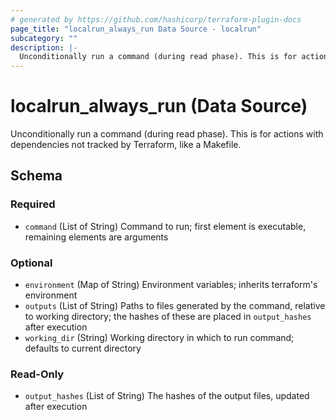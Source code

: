 ```yaml
---
# generated by https://github.com/hashicorp/terraform-plugin-docs
page_title: "localrun_always_run Data Source - localrun"
subcategory: ""
description: |-
  Unconditionally run a command (during read phase). This is for actions with dependencies not tracked by Terraform, like a Makefile.
---
```


# localrun_always_run (Data Source)

Unconditionally run a command (during read phase). This is for actions with dependencies not tracked by Terraform, like a Makefile.



<!-- schema generated by tfplugindocs -->
## Schema

### Required

- `command` (List of String) Command to run; first element is executable, remaining elements are arguments

### Optional

- `environment` (Map of String) Environment variables; inherits terraform's environment
- `outputs` (List of String) Paths to files generated by the command, relative to working directory; the hashes of these are placed in `output_hashes` after execution
- `working_dir` (String) Working directory in which to run command; defaults to current directory

### Read-Only

- `output_hashes` (List of String) The hashes of the output files, updated after execution


